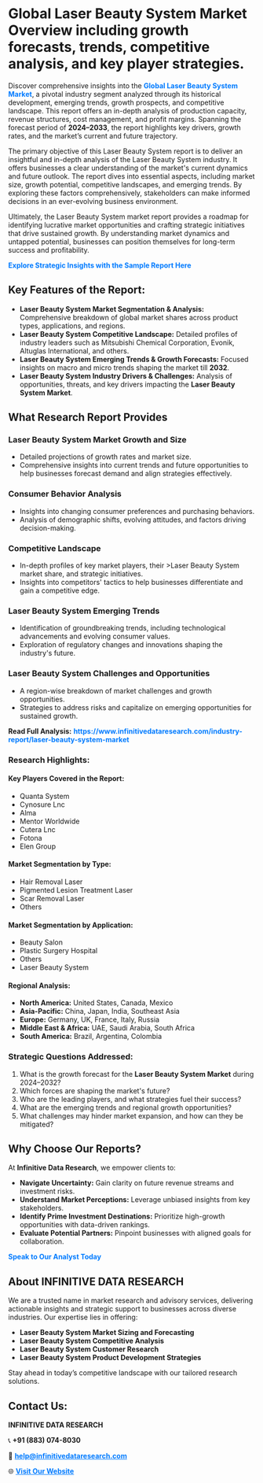 <h1>Global Laser Beauty System Market Overview including growth forecasts, trends, competitive analysis, and key player strategies.</h1>
<p>
Discover comprehensive insights into the 
<a href="https://www.infinitivedataresearch.com/industry-report/laser-beauty-system-market" rel="dofollow" style="color: #007BFF; text-decoration: none;"><strong>Global Laser Beauty System Market</strong></a>, a pivotal industry segment analyzed through its historical development, emerging trends, growth prospects, and competitive landscape. This report offers an in-depth analysis of production capacity, revenue structures, cost management, and profit margins. Spanning the forecast period of <strong>2024–2033</strong>, the report highlights key drivers, growth rates, and the market’s current and future trajectory.
</p>
<p>
The primary objective of this Laser Beauty System report is to deliver an insightful and in-depth analysis of the Laser Beauty System industry. It offers businesses a clear understanding of the market's current dynamics and future outlook. The report dives into essential aspects, including market size, growth potential, competitive landscapes, and emerging trends. By exploring these factors comprehensively, stakeholders can make informed decisions in an ever-evolving business environment.
</p>
<p>
Ultimately, the Laser Beauty System market report provides a roadmap for identifying lucrative market opportunities and crafting strategic initiatives that drive sustained growth. By understanding market dynamics and untapped potential, businesses can position themselves for long-term success and profitability.
</p>
<p>
<a href="https://www.infinitivedataresearch.com/request-sample/reportId=103947" style="color: #007BFF; text-decoration: none;"><strong>Explore Strategic Insights with the Sample Report Here</strong></a>
</p>

<h2>Key Features of the Report:</h2>
<ul>
<li><strong>Laser Beauty System Market Segmentation & Analysis:</strong> Comprehensive breakdown of global market shares across product types, applications, and regions.</li>
<li><strong>Laser Beauty System Competitive Landscape:</strong> Detailed profiles of industry leaders such as Mitsubishi Chemical Corporation, Evonik, Altuglas International, and others.</li>
<li><strong>Laser Beauty System Emerging Trends & Growth Forecasts:</strong> Focused insights on macro and micro trends shaping the market till <strong>2032</strong>.</li>
<li><strong>Laser Beauty System Industry Drivers & Challenges:</strong> Analysis of opportunities, threats, and key drivers impacting the <strong>Laser Beauty System Market</strong>.</li>
</ul>

<h2>What Research Report Provides</h2>
<h3>Laser Beauty System Market Growth and Size</h3>
<ul>
<li>Detailed projections of growth rates and market size.</li>
<li>Comprehensive insights into current trends and future opportunities to help businesses forecast demand and align strategies effectively.</li>
</ul>

<h3>Consumer Behavior Analysis</h3>
<ul>
<li>Insights into changing consumer preferences and purchasing behaviors.</li>
<li>Analysis of demographic shifts, evolving attitudes, and factors driving decision-making.</li>
</ul>

<h3>Competitive Landscape</h3>
<ul>
<li>In-depth profiles of key market players, their >Laser Beauty System market share, and strategic initiatives.</li>
<li>Insights into competitors' tactics to help businesses differentiate and gain a competitive edge.</li>
</ul>

<h3>Laser Beauty System Emerging Trends</h3>
<ul>
<li>Identification of groundbreaking trends, including technological advancements and evolving consumer values.</li>
<li>Exploration of regulatory changes and innovations shaping the industry's future.</li>
</ul>

<h3>Laser Beauty System Challenges and Opportunities</h3>
<ul>
<li>A region-wise breakdown of market challenges and growth opportunities.</li>
<li>Strategies to address risks and capitalize on emerging opportunities for sustained growth.</li>
</ul>
<p><strong>Read Full Analysis:</strong> <a href="https://www.infinitivedataresearch.com/industry-report/laser-beauty-system-market" rel="dofollow" style="color: #007BFF; text-decoration: none;"><strong>https://www.infinitivedataresearch.com/industry-report/laser-beauty-system-market</strong></a></p>
<h3>Research Highlights:</h3>
<h4>Key Players Covered in the Report:</h4>
<ul><li>Quanta System</li><li>Cynosure Lnc</li><li>Alma</li><li>Mentor Worldwide</li><li>Cutera Lnc</li><li>Fotona</li><li>Elen Group</li></ul>
<h4>Market Segmentation by Type:</h4>
<ul><li>Hair Removal Laser</li><li>Pigmented Lesion Treatment Laser</li><li>Scar Removal Laser</li><li>Others</li></ul>
<h4>Market Segmentation by Application:</h4>
<ul><li>Beauty Salon</li><li>Plastic Surgery Hospital</li><li>Others</li><li>Laser Beauty System</li></ul>

<h4>Regional Analysis:</h4>
<ul>
<li><strong>North America:</strong> United States, Canada, Mexico</li>
<li><strong>Asia-Pacific:</strong> China, Japan, India, Southeast Asia</li>
<li><strong>Europe:</strong> Germany, UK, France, Italy, Russia</li>
<li><strong>Middle East & Africa:</strong> UAE, Saudi Arabia, South Africa</li>
<li><strong>South America:</strong> Brazil, Argentina, Colombia</li>
</ul>

<h3>Strategic Questions Addressed:</h3>
<ol>
<li>What is the growth forecast for the <strong>Laser Beauty System Market</strong> during 2024–2032?</li>
<li>Which forces are shaping the market's future?</li>
<li>Who are the leading players, and what strategies fuel their success?</li>
<li>What are the emerging trends and regional growth opportunities?</li>
<li>What challenges may hinder market expansion, and how can they be mitigated?</li>
</ol>

<h2>Why Choose Our Reports?</h2>
<p>At <strong>Infinitive Data Research</strong>, we empower clients to:</p>
<ul>
<li><strong>Navigate Uncertainty:</strong> Gain clarity on future revenue streams and investment risks.</li>
<li><strong>Understand Market Perceptions:</strong> Leverage unbiased insights from key stakeholders.</li>
<li><strong>Identify Prime Investment Destinations:</strong> Prioritize high-growth opportunities with data-driven rankings.</li>
<li><strong>Evaluate Potential Partners:</strong> Pinpoint businesses with aligned goals for collaboration.</li>
</ul>
<p><a href="https://www.infinitivedataresearch.com/industry-report/laser-beauty-system-market" rel="dofollow" style="color: #007BFF; text-decoration: none;"><strong>Speak to Our Analyst Today</strong></a></p>

<h2>About INFINITIVE DATA RESEARCH</h2>
<p>We are a trusted name in market research and advisory services, delivering actionable insights and strategic support to businesses across diverse industries. Our expertise lies in offering:</p>
<ul>
<li><strong>Laser Beauty System Market Sizing and Forecasting</strong></li>
<li><strong>Laser Beauty System Competitive Analysis</strong></li>
<li><strong>Laser Beauty System Customer Research</strong></li>
<li><strong>Laser Beauty System Product Development Strategies</strong></li>
</ul>
<p>Stay ahead in today’s competitive landscape with our tailored research solutions.</p>

<h2>Contact Us:</h2>
<p><strong>INFINITIVE DATA RESEARCH</strong></p>
<p>📞 <strong>+91 (883) 074-8030</strong></p>
<p>📧 <strong><a href="mailto:help@infinitivedataresearch.com" style="color: #007BFF;">help@infinitivedataresearch.com</a></strong></p>
<p>🌐 <strong><a href="https://www.infinitivedataresearch.com" rel="dofollow" style="color: #007BFF;">Visit Our Website</a></strong></p>